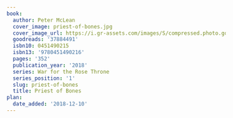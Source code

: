 ```yaml
---
book:
  author: Peter McLean
  cover_image: priest-of-bones.jpg
  cover_image_url: https://i.gr-assets.com/images/S/compressed.photo.goodreads.com/books/1517589565l/37884491._SX98_.jpg
  goodreads: '37884491'
  isbn10: 0451490215
  isbn13: '9780451490216'
  pages: '352'
  publication_year: '2018'
  series: War for the Rose Throne
  series_position: '1'
  slug: priest-of-bones
  title: Priest of Bones
plan:
  date_added: '2018-12-10'
---
```

